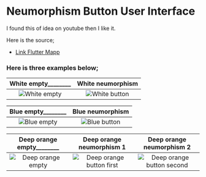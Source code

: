 # Neumorphism Button User Interface

  I found this of idea on youtube then I like it.

 Here is the source;
- [Link Flutter Mapp](https://www.youtube.com/watch?v=eV1UNxgJvPI)

### Here is  three examples below;
White empty________|White neumorphism
:----------------------------:|:----------------------------:
![White empty](https://res.cloudinary.com/dlzwvem1a/image/upload/v1651172161/neumorphism%20button/Screenshot_1651171643_tzdhin.png)|![White button](https://res.cloudinary.com/dlzwvem1a/image/upload/v1651172161/neumorphism%20button/Screenshot_1651171647_vrcllg.png)

Blue empty________|Blue neumorphism
:----------------------------:|:----------------------------:
![Blue empty](https://res.cloudinary.com/dlzwvem1a/image/upload/v1651172161/neumorphism%20button/Screenshot_1651171939_sumhrd.png)|![Blue button](https://res.cloudinary.com/dlzwvem1a/image/upload/v1651172161/neumorphism%20button/Screenshot_1651171943_ulonqy.png)


Deep orange empty________|Deep orange neumorphism 1|Deep orange neumorphism 2 
:----------------------------:|:----------------------------:|:----------------------------:
 ![Deep orange empty](https://res.cloudinary.com/dlzwvem1a/image/upload/v1651172161/neumorphism%20button/Screenshot_1651171593_g5dqnj.png)| ![Deep orange button first](https://res.cloudinary.com/dlzwvem1a/image/upload/v1651172161/neumorphism%20button/Screenshot_1651171582_q7es92.png)| ![Deep orange button second](https://res.cloudinary.com/dlzwvem1a/image/upload/v1651172635/neumorphism%20button/Screenshot_1651172593_fjywnt.png)

